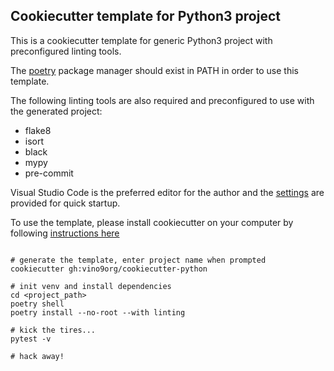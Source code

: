 ## Cookiecutter template for Python3 project

This is a cookiecutter template for generic Python3 project with preconfigured linting tools.

The [poetry](https://python-poetry.org/) package manager should exist in PATH in order to use this template.

The following linting tools are also required and preconfigured to use with the generated project:
* flake8
* isort
* black
* mypy
* pre-commit


Visual Studio Code is the preferred editor for the author and the [settings]({{cookiecutter.pkg_name}}/.vscode/settings.json) are provided for quick startup.

To use the template, please install cookiecutter on your computer by following [instructions here](https://cookiecutter.readthedocs.io/en/latest/installation.html)

```

# generate the template, enter project name when prompted
cookiecutter gh:vino9org/cookiecutter-python

# init venv and install dependencies
cd <project_path>
poetry shell
poetry install --no-root --with linting

# kick the tires...
pytest -v

# hack away!

```
